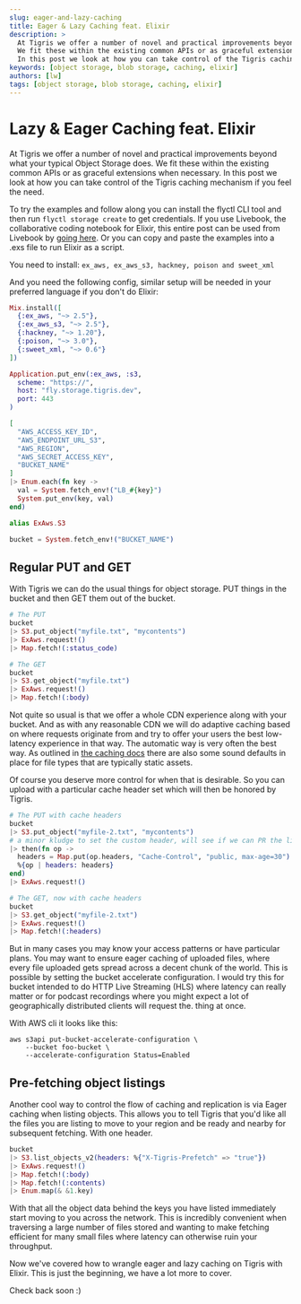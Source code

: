 ```yaml
---
slug: eager-and-lazy-caching
title: Eager & Lazy Caching feat. Elixir
description: >
  At Tigris we offer a number of novel and practical improvements beyond what your typical Object Storage does.
  We fit these within the existing common APIs or as graceful extensions when necessary.
  In this post we look at how you can take control of the Tigris caching mechanism if you feel the need.
keywords: [object storage, blob storage, caching, elixir]
authors: [lw]
tags: [object storage, blob storage, caching, elixir]
---
```


# Lazy & Eager Caching feat. Elixir

At Tigris we offer a number of novel and practical improvements beyond what your typical Object Storage does. We fit these within the existing common APIs or as graceful extensions when necessary. In this post we look at how you can take control of the Tigris caching mechanism if you feel the need.

To try the examples and follow along you can install the flyctl CLI tool and then run `flyctl storage create` to get credentials. If you use Livebook, the collaborative coding notebook for Elixir, this entire post can be used from Livebook by [going here](https://TODO-link). Or you can copy and paste the examples into a .exs file to run Elixir as a script.

You need to install: `ex_aws, ex_aws_s3, hackney, poison and sweet_xml`

And you need the following config, similar setup will be needed in your preferred language if you don't do Elixir:

```elixir
Mix.install([
  {:ex_aws, "~> 2.5"},
  {:ex_aws_s3, "~> 2.5"},
  {:hackney, "~> 1.20"},
  {:poison, "~> 3.0"},
  {:sweet_xml, "~> 0.6"}
])

Application.put_env(:ex_aws, :s3,
  scheme: "https://",
  host: "fly.storage.tigris.dev",
  port: 443
)

[
  "AWS_ACCESS_KEY_ID",
  "AWS_ENDPOINT_URL_S3",
  "AWS_REGION",
  "AWS_SECRET_ACCESS_KEY",
  "BUCKET_NAME"
]
|> Enum.each(fn key ->
  val = System.fetch_env!("LB_#{key}")
  System.put_env(key, val)
end)

alias ExAws.S3

bucket = System.fetch_env!("BUCKET_NAME")
```

## Regular PUT and GET

With Tigris we can do the usual things for object storage. PUT things in the bucket and then GET them out of the bucket.

```elixir
# The PUT
bucket
|> S3.put_object("myfile.txt", "mycontents")
|> ExAws.request!()
|> Map.fetch!(:status_code)
```

```elixir
# The GET
bucket
|> S3.get_object("myfile.txt")
|> ExAws.request!()
|> Map.fetch!(:body)
```

Not quite so usual is that we offer a whole CDN experience along with your bucket. And as with any reasonable CDN we will do adaptive caching based on where requests originate from and try to offer your users the best low-latency experience in that way. The automatic way is very often the best way. As outlined in [the caching docs](https://www.tigrisdata.com/docs/objects/caching/) there are also some sound defaults in place for file types that are typically static assets.

Of course you deserve more control for when that is desirable. So you can upload with a particular cache header set which will then be honored by Tigris.

```elixir
# The PUT with cache headers
bucket
|> S3.put_object("myfile-2.txt", "mycontents")
# a minor kludge to set the custom header, will see if we can PR the library :)
|> then(fn op ->
  headers = Map.put(op.headers, "Cache-Control", "public, max-age=30")
  %{op | headers: headers}
end)
|> ExAws.request!()

# The GET, now with cache headers
bucket
|> S3.get_object("myfile-2.txt")
|> ExAws.request!()
|> Map.fetch!(:headers)
```

But in many cases you may know your access patterns or have particular plans. You may want to ensure eager caching of uploaded files, where every file uploaded gets spread across a decent chunk of the world. This is possible by setting the bucket accelerate configuration. I would try this for bucket intended to do HTTP Live Streaming (HLS) where latency can really matter or for podcast recordings where you might expect a lot of geographically distributed clients will request the. thing at once.

With AWS cli it looks like this:

```
aws s3api put-bucket-accelerate-configuration \
	--bucket foo-bucket \
	--accelerate-configuration Status=Enabled
```

## Pre-fetching object listings

Another cool way to control the flow of caching and replication is via Eager caching when listing objects. This allows you to tell Tigris that you'd like all the files you are listing to move to your region and be ready and nearby for subsequent fetching. With one header.

```elixir
bucket
|> S3.list_objects_v2(headers: %{"X-Tigris-Prefetch" => "true"})
|> ExAws.request!()
|> Map.fetch!(:body)
|> Map.fetch!(:contents)
|> Enum.map(& &1.key)
```

With that all the object data behind the keys you have listed immediately start moving to you across the network. This is incredibly convenient when traversing a large number of files stored and wanting to make fetching efficient for many small files where latency can otherwise ruin your throughput.

Now we've covered how to wrangle eager and lazy caching on Tigris with Elixir. This is just the beginning, we have a lot more to cover.

Check back soon :)
